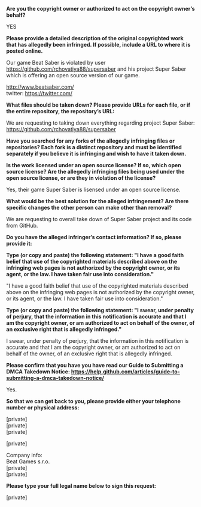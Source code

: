 **Are you the copyright owner or authorized to act on the copyright owner’s behalf?**

YES

**Please provide a detailed description of the original copyrighted work that has allegedly been infringed. If possible, include a URL to where it is posted online.**

Our game Beat Saber is violated by user https://github.com/rchovatiya88/supersaber and his project Super Saber which is offering an open source version of our game.

http://www.beatsaber.com/  
twitter: https://twitter.com/

**What files should be taken down? Please provide URLs for each file, or if the entire repository, the repository’s URL:**

We are requesting to taking down everything regarding project Super Saber: https://github.com/rchovatiya88/supersaber

**Have you searched for any forks of the allegedly infringing files or repositories? Each fork is a distinct repository and must be identified separately if you believe it is infringing and wish to have it taken down.**

**Is the work licensed under an open source license? If so, which open source license? Are the allegedly infringing files being used under the open source license, or are they in violation of the license?**

Yes, their game Super Saber is lisensed under an open source license.

**What would be the best solution for the alleged infringement? Are there specific changes the other person can make other than removal?**

We are requesting to overall take down of Super Saber project and its code from GitHub.

**Do you have the alleged infringer’s contact information? If so, please provide it:**

**Type (or copy and paste) the following statement: "I have a good faith belief that use of the copyrighted materials described above on the infringing web pages is not authorized by the copyright owner, or its agent, or the law. I have taken fair use into consideration."**

"I have a good faith belief that use of the copyrighted materials described above on the infringing web pages is not authorized by the copyright owner, or its agent, or the law. I have taken fair use into consideration."

**Type (or copy and paste) the following statement: "I swear, under penalty of perjury, that the information in this notification is accurate and that I am the copyright owner, or am authorized to act on behalf of the owner, of an exclusive right that is allegedly infringed."**

I swear, under penalty of perjury, that the information in this notification is accurate and that I am the copyright owner, or am authorized to act on behalf of the owner, of an exclusive right that is allegedly infringed.

**Please confirm that you have you have read our Guide to Submitting a DMCA Takedown Notice: https://help.github.com/articles/guide-to-submitting-a-dmca-takedown-notice/**

Yes.

**So that we can get back to you, please provide either your telephone number or physical address:**

[private]  
[private]  
[private]  

[private]

Company info:  
Beat Games s.r.o.  
[private]  
[private]

**Please type your full legal name below to sign this request:**

[private]
